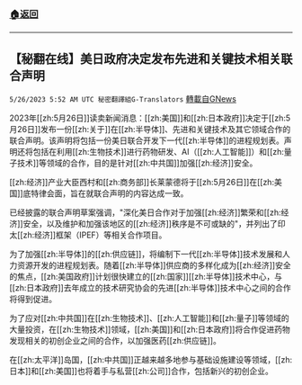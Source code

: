 ###  [:house:返回](README.md)
---


## 【秘翻在线】美日政府决定发布先进和关键技术相关联合声明
`5/26/2023 5:52 AM UTC 秘密翻譯組G-Translators` [轉載自GNews](https://gnews.org/articles/1332468)

         

2023年[[zh:5月26日]]读卖新闻消息：[[zh:美国]]和[[zh:日本政府]]决定于[[zh:5月26日]]发布一份[[zh:关于]]在[[zh:半导体]]、先进和关键技术及其它领域合作的联合声明。该声明将包括一份美日联合开发下一代[[zh:半导体]]的进程规划表。声明还将包括在利用[[zh:生物技术]]进行药物研发、AI（[[zh:人工智能]]）和[[zh:量子技术]]等领域的合作，目的是针对[[zh:中共国]]加强[[zh:经济]]安全。

[[zh:经济]]产业大臣西村和[[zh:商务部]]长莱蒙德将于[[zh:5月26日]]在[[zh:美国]]底特律会面，旨在就联合声明的内容达成一致。

已经披露的联合声明草案强调，"深化美日合作对于加强[[zh:经济]]繁荣和[[zh:经济]]安全，以及维护和加强该地区的[[zh:经济]]秩序是不可或缺的"，并列出了印太[[zh:经济]]框架（IPEF）等相关合作项目。

为了加强[[zh:半导体]]的[[zh:供应链]]，将编制下一代[[zh:半导体]]技术发展和人力资源开发的进程规划表。随着[[zh:半导体]]供应商的多样化成为[[zh:经济]]安全的焦点，[[zh:美国政府]]计划很快建立的[[zh:国家]][[zh:半导体]]技术中心，与[[zh:日本政府]]去年成立的技术研究协会的先进[[zh:半导体]]技术中心之间的合作将得到促进。

为了应对[[zh:中共国]]在[[zh:生物技术]]、[[zh:人工智能]]和[[zh:量子]]等领域的大量投资，在[[zh:生物技术]]领域，[[zh:美国]]和[[zh:日本政府]]将合作促进药物发现相关的初创企业之间的合作，以加强医药[[zh:供应链]]。

在[[zh:太平洋]]岛国，[[zh:中共国]]正越来越多地参与基础设施建设等领域，[[zh:日本]]和[[zh:美国]]也将着手与私营[[zh:公司]]合作，包括新兴的初创企业。
